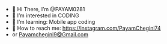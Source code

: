 - 👋 Hi There, I’m @PAYAM0281
- 👀 I’m interested in CODING
- 🌱 I’m learning: Mobile app coding
- 📧 How to reach me:
  https://instagram.com/PayamChegini74
- or
  Payamchegini9@Gmail.com
<!---
PAYAM0281 is a ✨ special ✨ repository because its `README.md` (this file) appears on your GitHub profile.
You can click the Preview link to take a look at your changes.
--->
